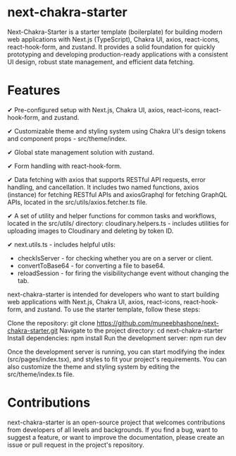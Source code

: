 # next-chakra-starter

Next-Chakra-Starter is a starter template (boilerplate) for building modern web applications with Next.js (TypeScript), Chakra UI, axios, react-icons, react-hook-form, and zustand. It provides a solid foundation for quickly prototyping and developing production-ready applications with a consistent UI design, robust state management, and efficient data fetching.

# Features

✔ Pre-configured setup with Next.js, Chakra UI, axios, react-icons, react-hook-form, and zustand.

✔ Customizable theme and styling system using Chakra UI's design tokens and component props - src/theme/index.

✔ Global state management solution with zustand.

✔ Form handling with react-hook-form.

✔ Data fetching with axios that supports RESTful API requests, error handling, and cancellation. It includes two named functions, axios (instance) for fetching RESTful APIs and axiosGraphql for fetching GraphQL APIs, located in the src/utils/axios.fetcher.ts file.

✔ A set of utility and helper functions for common tasks and workflows, located in the src/utils/ directory:
cloudinary.helpers.ts - includes utilities for uploading images to Cloudinary and deleting by token ID.

✔ next.utils.ts - includes helpful utils:

- checkIsServer - for checking whether you are on a server or client.
- convertToBase64 - for converting a file to base64.
- reloadSession - for firing the visibilitychange event without changing the tab.

next-chakra-starter is intended for developers who want to start building web applications with Next.js, Chakra UI, axios, react-icons, react-hook-form, and zustand. To use the starter template, follow these steps:

Clone the repository: git clone https://github.com/muneebhashone/next-chakra-starter.git
Navigate to the project directory: cd next-chakra-starter
Install dependencies: npm install
Run the development server: npm run dev

Once the development server is running, you can start modifying the index (src/pages/index.tsx), and styles to fit your project's requirements. You can also customize the theme and styling system by editing the src/theme/index.ts file.

# Contributions

next-chakra-starter is an open-source project that welcomes contributions from developers of all levels and backgrounds. If you find a bug, want to suggest a feature, or want to improve the documentation, please create an issue or pull request in the project's repository.
